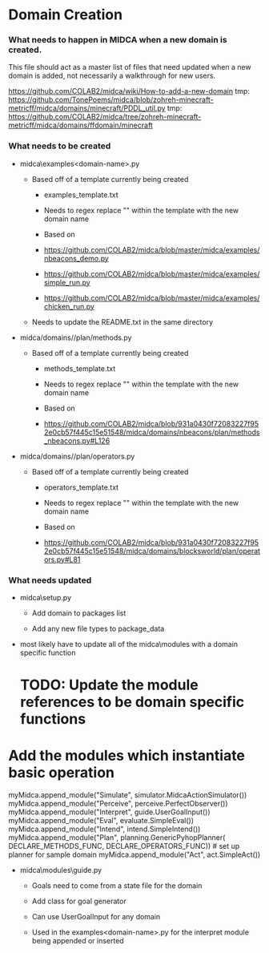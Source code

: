 # Domain Creation

### What needs to happen in MIDCA when a new domain is created.
This file should act as a master list of files that need updated when a new domain is added, not necessarily a walkthrough for new users.

https://github.com/COLAB2/midca/wiki/How-to-add-a-new-domain
tmp: https://github.com/TonePoems/midca/blob/zohreh-minecraft-metricff/midca/domains/minecraft/PDDL_util.py
tmp: https://github.com/COLAB2/midca/tree/zohreh-minecraft-metricff/midca/domains/ffdomain/minecraft

### What needs to be created
- midca\examples\<domain-name>.py
	- Based off of a template currently being created
		- examples_template.txt
		
		- Needs to regex replace "<domain-name>" within the template with the new domain name
		
		- Based on 
		- https://github.com/COLAB2/midca/blob/master/midca/examples/nbeacons_demo.py
		- https://github.com/COLAB2/midca/blob/master/midca/examples/simple_run.py
		- https://github.com/COLAB2/midca/blob/master/midca/examples/chicken_run.py
	
	- Needs to update the README.txt in the same directory

- midca/domains/<domain-name>/plan/methods.py
	- Based off of a template currently being created
		- methods_template.txt
		
		- Needs to regex replace "<domain-name>" within the template with the new domain name
		
		- Based on 
		- https://github.com/COLAB2/midca/blob/931a0430f72083227f952e0cb57f445c15e51548/midca/domains/nbeacons/plan/methods_nbeacons.py#L126

- midca/domains/<domain-name>/plan/operators.py
	- Based off of a template currently being created
		- operators_template.txt
		
		- Needs to regex replace "<domain-name>" within the template with the new domain name
		
		- Based on 
		- https://github.com/COLAB2/midca/blob/931a0430f72083227f952e0cb57f445c15e51548/midca/domains/blocksworld/plan/operators.py#L81

### What needs updated
- midca\setup.py
	- Add domain to packages list
	
	- Add any new file types to package_data

- most likely have to update all of the midca\modules with a domain specific function
	# TODO: Update the module references to be domain specific functions
# Add the modules which instantiate basic operation
myMidca.append_module("Simulate", simulator.MidcaActionSimulator())
myMidca.append_module("Perceive", perceive.PerfectObserver())
myMidca.append_module("Interpret", guide.UserGoalInput())
myMidca.append_module("Eval", evaluate.SimpleEval())
myMidca.append_module("Intend", intend.SimpleIntend())
myMidca.append_module("Plan", planning.GenericPyhopPlanner(
    DECLARE_METHODS_FUNC, DECLARE_OPERATORS_FUNC)) # set up planner for sample domain
myMidca.append_module("Act", act.SimpleAct())



- midca\modules\guide.py
	- Goals need to come from a state file for the domain

	- Add class for goal generator
	
	- Can use UserGoalInput for any domain
	
	- Used in the examples\<domain-name>.py for the interpret module being appended or inserted


